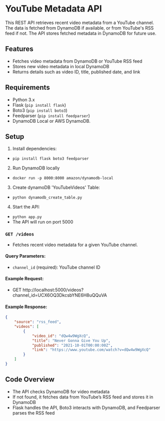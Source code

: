 # YouTube Metadata API

This REST API retrieves recent video metadata from a YouTube channel. The data is fetched from DynamoDB if available, or from YouTube's RSS feed if not. The API stores fetched metadata in DynamoDB for future use.

## Features
- Fetches video metadata from DynamoDB or YouTube RSS feed
- Stores new video metadata in local DynamoDB
- Returns details such as video ID, title, published date, and link

## Requirements
- Python 3.x
- Flask (`pip install flask`)
- Boto3 (`pip install boto3`)
- Feedparser (`pip install feedparser`)
- DynamoDB Local or AWS DynamoDB.

## Setup

1. Install dependencies:
- `pip install flask boto3 feedparser`

2. Run DynamoDB locally
- `docker run -p 8000:8000 amazon/dynamodb-local`

3. Create dynamoDB 'YouTubeVideos' Table:
- `python dynamodb_create_table.py`

4. Start the API:
- `python app.py`
- The API will run on port 5000

### `GET /videos`
- Fetches recent video metadata for a given YouTube channel.

#### Query Parameters:
- `channel_id` (required): YouTube channel ID

#### Example Request:
- GET http://localhost:5000/videos?channel_id=UCX6OQ3DkcsbYNE6H8uQQuVA

#### Example Response:
```json
{
    "source": "rss_feed",
    "videos": [
        {
            "video_id": "dQw4w9WgXcQ",
            "title": "Never Gonna Give You Up",
            "published": "2021-10-01T00:00:00Z",
            "link": "https://www.youtube.com/watch?v=dQw4w9WgXcQ"
        }
    ]
}
```

## Code Overview
- The API checks DynamoDB for video metadata
- If not found, it fetches data from YouTube’s RSS feed and stores it in DynamoDB
- Flask handles the API, Boto3 interacts with DynamoDB, and Feedparser parses the RSS feed